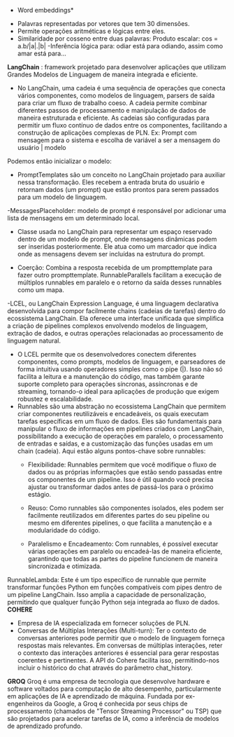 * Word embeddings*
- Palavras representadas por vetores que tem 30 dimensões.
- Permite operações aritméticas e lógicas entre eles.
- Similaridade por cosseno entre duas palavras: Produto escalar: cos = a.b/|a|.|b|
-Inferência lógica para: odiar está para odiando, assim como amar está para...


**LangChain** :  framework projetado para desenvolver aplicações que utilizam Grandes Modelos de Linguagem de maneira integrada e eficiente.
- No LangChain, uma cadeia é uma sequência de operações que conecta vários componentes, como modelos de linguagem, parsers de saída para criar um fluxo de trabalho coeso. A cadeia permite combinar diferentes passos de processamento e manipulação de dados de maneira estruturada e eficiente.
As cadeias são configuradas para permitir um fluxo contínuo de dados entre os componentes, facilitando a construção de aplicações complexas de PLN.
Ex: Prompt com mensagem para o sistema e escolha de variável a ser a mensagem do usuário | modelo

Podemos então inicializar o modelo:
- PromptTemplates são um conceito no LangChain projetado para auxiliar nessa transformação. Eles recebem a entrada bruta do usuário e retornam dados (um prompt) que estão prontos para serem passados para um modelo de linguagem.

-MessagesPlaceholder: modelo de prompt é responsável por adicionar uma lista de mensagens em um determinado local.
   - Classe usada no LangChain para representar um espaço reservado dentro de um modelo de prompt, onde mensagens dinâmicas podem ser inseridas posteriormente. Ele atua como um marcador que indica onde as mensagens devem ser incluídas na estrutura do prompt.

- Coerção: Combina a resposta recebida de um prompttemplate para fazer outro prompttemplate.
RunnableParallels facilitam a execução de múltiplos runnables em paralelo e o retorno da saída desses runnables como um mapa.

-LCEL, ou LangChain Expression Language, é uma linguagem declarativa desenvolvida para compor facilmente chains (cadeias de tarefas) dentro do ecossistema LangChain. Ela oferece uma interface unificada que simplifica a criação de pipelines complexos envolvendo modelos de linguagem, extração de dados, e outras operações relacionadas ao processamento de linguagem natural.
  - O LCEL permite que os desenvolvedores conectem diferentes componentes, como prompts, modelos de linguagem, e parseadores de forma intuitiva usando operadores simples como o pipe (|). Isso não só facilita a leitura e a manutenção do código, mas também garante suporte completo para operações síncronas, assíncronas e de streaming, tornando-o ideal para aplicações de produção que exigem robustez e escalabilidade.
- Runnables são uma abstração no ecossistema LangChain que permitem criar componentes reutilizáveis e encadeáveis, os quais executam tarefas específicas em um fluxo de dados. Eles são fundamentais para manipular o fluxo de informações em pipelines criados com LangChain, possibilitando a execução de operações em paralelo, o processamento de entradas e saídas, e a customização das funções usadas em um chain (cadeia).
  Aqui estão alguns pontos-chave sobre runnables:
  - Flexibilidade: Runnables permitem que você modifique o fluxo de dados ou as próprias informações que estão sendo passadas entre os componentes de um pipeline. Isso é útil quando você precisa ajustar ou transformar dados antes de passá-los para o próximo estágio.
  
  - Reuso: Como runnables são componentes isolados, eles podem ser facilmente reutilizados em diferentes partes do seu pipeline ou mesmo em diferentes pipelines, o que facilita a manutenção e a modularidade do código.
  
  - Paralelismo e Encadeamento: Com runnables, é possível executar várias operações em paralelo ou encadeá-las de maneira eficiente, garantindo que todas as partes do pipeline funcionem de maneira sincronizada e otimizada.

RunnableLambda: Este é um tipo específico de runnable que permite transformar funções Python em funções compatíveis com pipes dentro de um pipeline LangChain. Isso amplia a capacidade de personalização, permitindo que qualquer função Python seja integrada ao fluxo de dados.
**COHERE**
- Empresa de IA especializada em fornecer soluções de PLN.
- Conversas de Múltiplas Interações (Multi-turn): Ter o contexto de conversas anteriores pode permitir que o modelo de linguagem forneça respostas mais relevantes. Em conversas de múltiplas interações, reter o contexto das interações anteriores é essencial para gerar respostas coerentes e pertinentes. A API do Cohere facilita isso, permitindo-nos incluir o histórico do chat através do parâmetro chat_history.

**GROQ**
Groq é uma empresa de tecnologia que desenvolve hardware e software voltados para computação de alto desempenho, particularmente em aplicações de IA e aprendizado de máquina. Fundada por ex-engenheiros da Google, a Groq é conhecida por seus chips de processamento (chamados de "Tensor Streaming Processor" ou TSP) que são projetados para acelerar tarefas de IA, como a inferência de modelos de aprendizado profundo.


